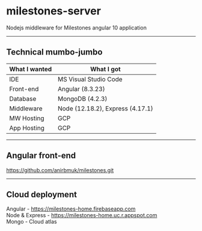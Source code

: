 # milestones-server
Nodejs middleware for Milestones angular 10 application  

- - - -  

## Technical mumbo-jumbo  
What I wanted     | What I got  
----------------- | --------------  
IDE               | MS Visual Studio Code  
Front-end         | Angular (8.3.23)  
Database          | MongoDB (4.2.3)  
Middleware        | Node (12.18.2), Express (4.17.1)  
MW Hosting        | GCP    
App Hosting       | GCP  

- - - -  

## Angular front-end  
https://github.com/anirbmuk/milestones.git  

- - - -

## Cloud deployment
Angular - https://milestones-home.firebaseapp.com  
Node & Express - https://milestones-home.uc.r.appspot.com  
Mongo - Cloud atlas  
